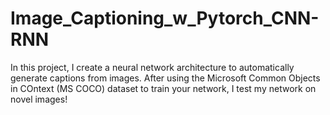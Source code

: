 # Image_Captioning_w_Pytorch_CNN-RNN
In this project, I create a neural network architecture to automatically generate captions from images.  After using the Microsoft Common Objects in COntext (MS COCO) dataset to train your network, I test my network on novel images!
